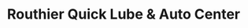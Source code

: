 ---
title: "Routhier Quick Lube & Auto Center"
url: /barre-barre-city/routhier-quick-lube-und-auto-center/
shop: Autowerkstatt
---